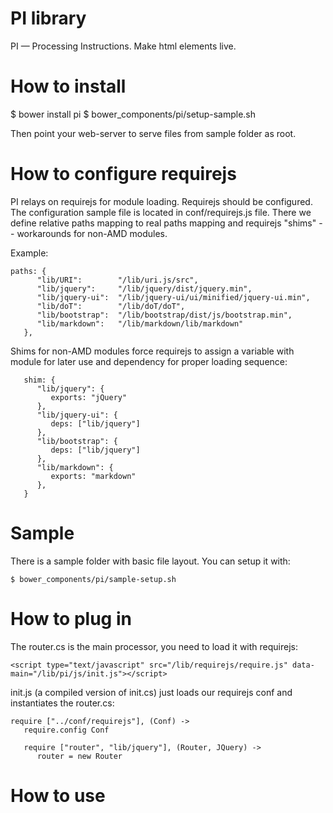 # PI library

PI &mdash; Processing Instructions. Make html elements live.

# How to install

$ bower install pi
$ bower_components/pi/setup-sample.sh

Then point your web-server to serve files from sample folder as root.

# How to configure requirejs

PI relays on requirejs for module loading. Requirejs should be configured. The configuration
sample file is located in conf/requirejs.js file. There we define relative paths mapping to real paths
mapping and requirejs "shims" -- workarounds for non-AMD modules.

Example:

```
paths: {
      "lib/URI":        "/lib/uri.js/src",
      "lib/jquery":     "/lib/jquery/dist/jquery.min",
      "lib/jquery-ui":  "/lib/jquery-ui/ui/minified/jquery-ui.min",
      "lib/doT":        "/lib/doT/doT",
      "lib/bootstrap":  "/lib/bootstrap/dist/js/bootstrap.min",
      "lib/markdown":   "/lib/markdown/lib/markdown"
   },
```

Shims for non-AMD modules force requirejs to assign a variable with module for later use and dependency
for proper loading sequence:

```
   shim: {
      "lib/jquery": {
         exports: "jQuery"
      },
      "lib/jquery-ui": {
         deps: ["lib/jquery"]
      },
      "lib/bootstrap": {
         deps: ["lib/jquery"]
      },
      "lib/markdown": {
         exports: "markdown"
      },
   }
```

# Sample

There is a sample folder with basic file layout. You can setup it with:

```
$ bower_components/pi/sample-setup.sh
```

# How to plug in

The router.cs is the main processor, you need to load it with requirejs:

```
<script type="text/javascript" src="/lib/requirejs/require.js" data-main="/lib/pi/js/init.js"></script>
```

init.js (a compiled version of init.cs) just loads our requirejs conf and instantiates the router.cs:

```
require ["../conf/requirejs"], (Conf) ->
   require.config Conf

   require ["router", "lib/jquery"], (Router, JQuery) ->
      router = new Router
```

# How to use

